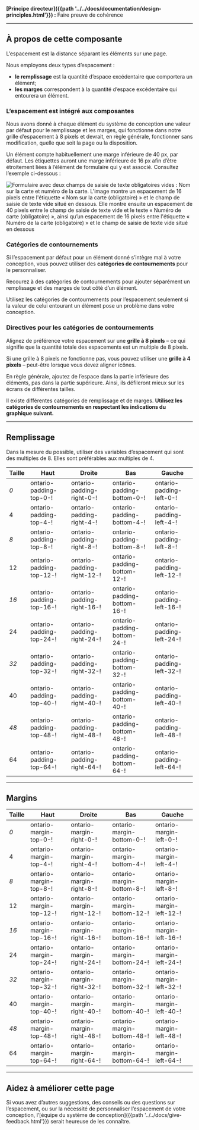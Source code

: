 **[Principe directeur]({{path '../../docs/documentation/design-principles.html'}})&nbsp;:** Faire preuve de cohérence

<hr class="dark">

## À propos de cette composante
L’espacement est la distance séparant les éléments sur une page. 

Nous employons deux types d’espacement&nbsp;:
* **le remplissage** est la quantité d’espace excédentaire que comportera un élément;
* **les marges** correspondent à la quantité d’espace excédentaire qui entourera un élément.

### L’espacement est intégré aux composantes
Nous avons donné à chaque élément du système de conception une valeur par défaut pour le remplissage et les marges, qui fonctionne dans notre grille d’espacement à 8 pixels et devrait, en règle générale, fonctionner sans modification, quelle que soit la page ou la disposition.

Un élément compte habituellement une marge inférieure de 40 px, par défaut. Les étiquettes auront une marge inférieure de 16 px afin d’être étroitement liées à l’élément de formulaire qui y est associé. Consultez l’exemple ci-dessous&nbsp;:

<img src="{{path '../../markdown-assets/spacing/DS_Spacing_Guidance-fr.png'}}" alt="Formulaire avec deux champs de saisie de texte obligatoires vides : Nom sur la carte et numéro de la carte. L'image montre un espacement de 16 pixels entre l'étiquette « Nom sur la carte (obligatoire) » et le champ de saisie de texte vide situé en dessous. Elle montre ensuite un espacement de 40 pixels entre le champ de saisie de texte vide et le texte « Numéro de carte (obligatoire) », ainsi qu’un espacement de 16 pixels entre l'étiquette « Numéro de la carte (obligatoire) » et le champ de saisie de texte vide situé en dessous" />

### Catégories de contournements
Si l’espacement par défaut pour un élément donné s’intègre mal à votre conception, vous pouvez utiliser des **catégories de contournements** pour le personnaliser.

Recourez à des catégories de contournements pour ajouter séparément un remplissage et des marges de tout côté d’un élément.

Utilisez les catégories de contournements pour l’espacement seulement si la valeur de celui entourant un élément pose un problème dans votre conception.

### Directives pour les catégories de contournements

Alignez de préférence votre espacement sur une **grille à 8 pixels** – ce qui signifie que la quantité totale des espacements est un multiple de 8 pixels.

Si une grille à 8 pixels ne fonctionne pas, vous pouvez utiliser une **grille à 4 pixels** – peut-être lorsque vous devez aligner icônes.

En règle générale, ajoutez de l’espace dans la partie inférieure des éléments, pas dans la partie supérieure. Ainsi, ils défileront mieux sur les écrans de différentes tailles.

Il existe différentes catégories de remplissage et de marges. **Utilisez les catégories de contournements en respectant les indications du graphique suivant.**

<hr>

## Remplissage
Dans la mesure du possible, utiliser des variables d’espacement qui sont des multiples de 8. Elles sont préférables aux multiples de 4.

<div class="fractal-table-scroll">

| Taille |            Haut           |            Droite           |            Bas           |            Gauche           |
| ---- | ------------------------ | -------------------------- | --------------------------- | ------------------------- |
|  *0* | ontario-padding-top-0-!  | ontario-padding-right-0-!  | ontario-padding-bottom-0-!  | ontario-padding-left-0-!  |
|   4  | ontario-padding-top-4-!  | ontario-padding-right-4-!  | ontario-padding-bottom-4-!  | ontario-padding-left-4-!  |
|  *8* | ontario-padding-top-8-!  | ontario-padding-right-8-!  | ontario-padding-bottom-8-!  | ontario-padding-left-8-!  |
|  12  | ontario-padding-top-12-! | ontario-padding-right-12-! | ontario-padding-bottom-12-! | ontario-padding-left-12-! |
| *16* | ontario-padding-top-16-! | ontario-padding-right-16-! | ontario-padding-bottom-16-! | ontario-padding-left-16-! |
|  24  | ontario-padding-top-24-! | ontario-padding-right-24-! | ontario-padding-bottom-24-! | ontario-padding-left-24-! |
| *32* | ontario-padding-top-32-! | ontario-padding-right-32-! | ontario-padding-bottom-32-! | ontario-padding-left-32-! |
|  40  | ontario-padding-top-40-! | ontario-padding-right-40-! | ontario-padding-bottom-40-! | ontario-padding-left-40-! |
| *48* | ontario-padding-top-48-! | ontario-padding-right-48-! | ontario-padding-bottom-48-! | ontario-padding-left-48-! |
|  64  | ontario-padding-top-64-! | ontario-padding-right-64-! | ontario-padding-bottom-64-! | ontario-padding-left-64-! |


</div>

<hr>

<div class="fractal-table-scroll">

## Margins

| Taille |           Haut           |           Droite           |           Bas           |           Gauche           |
| ---- | ----------------------- | ------------------------- | -------------------------- | ------------------------ |
|  *0* | ontario-margin-top-0-!  | ontario-margin-right-0-!  | ontario-margin-bottom-0-!  | ontario-margin-left-0-!  |
|   4  | ontario-margin-top-4-!  | ontario-margin-right-4-!  | ontario-margin-bottom-4-!  | ontario-margin-left-4-!  |
|  *8* | ontario-margin-top-8-!  | ontario-margin-right-8-!  | ontario-margin-bottom-8-!  | ontario-margin-left-8-!  |
|  12  | ontario-margin-top-12-! | ontario-margin-right-12-! | ontario-margin-bottom-12-! | ontario-margin-left-12-! |
| *16* | ontario-margin-top-16-! | ontario-margin-right-16-! | ontario-margin-bottom-16-! | ontario-margin-left-16-! |
|  24  | ontario-margin-top-24-! | ontario-margin-right-24-! | ontario-margin-bottom-24-! | ontario-margin-left-24-! |
| *32* | ontario-margin-top-32-! | ontario-margin-right-32-! | ontario-margin-bottom-32-! | ontario-margin-left-32-! |
|  40  | ontario-margin-top-40-! | ontario-margin-right-40-! | ontario-margin-bottom-40-! | ontario-margin-left-40-! |
| *48* | ontario-margin-top-48-! | ontario-margin-right-48-! | ontario-margin-bottom-48-! | ontario-margin-left-48-! |
|  64  | ontario-margin-top-64-! | ontario-margin-right-64-! | ontario-margin-bottom-64-! | ontario-margin-left-64-! 


</div>

<hr>

## Aidez à améliorer cette page
Si vous avez d’autres suggestions, des conseils ou des questions sur l’espacement, ou sur la nécessité de personnaliser l’espacement de votre conception, l’[équipe du système de conception]({{path '../../docs/give-feedback.html'}}) serait heureuse de les connaître.
